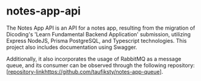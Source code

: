 # notes-app-api

The Notes App API is an API for a notes app, resulting from the migration of Dicoding's 'Learn Fundamental Backend Application' submission, utilizing Express NodeJS, Prisma PostgreSQL, and Typescript technologies. This project also includes documentation using Swagger.

Additionally, it also incorporates the usage of RabbitMQ as a message queue, and its consumer can be observed through the following repository: [[repository-link](https://github.com/taufiksty/notes-app-queue)https://github.com/taufiksty/notes-app-queue].
